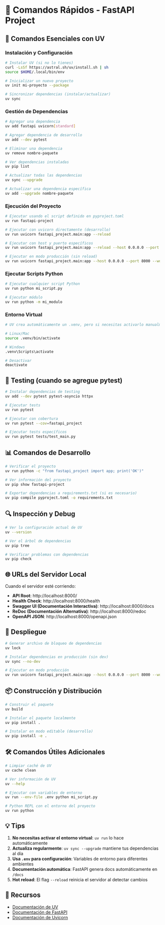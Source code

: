 # 📝 Comandos Rápidos - FastAPI Project

## 🔧 Comandos Esenciales con UV

### Instalación y Configuración

```bash
# Instalar UV (si no lo tienes)
curl -LsSf https://astral.sh/uv/install.sh | sh
source $HOME/.local/bin/env

# Inicializar un nuevo proyecto
uv init mi-proyecto --package

# Sincronizar dependencias (instalar/actualizar)
uv sync
```

### Gestión de Dependencias

```bash
# Agregar una dependencia
uv add fastapi uvicorn[standard]

# Agregar dependencia de desarrollo
uv add --dev pytest

# Eliminar una dependencia
uv remove nombre-paquete

# Ver dependencias instaladas
uv pip list

# Actualizar todas las dependencias
uv sync --upgrade

# Actualizar una dependencia específica
uv add --upgrade nombre-paquete
```

### Ejecución del Proyecto

```bash
# Ejecutar usando el script definido en pyproject.toml
uv run fastapi-project

# Ejecutar con uvicorn directamente (desarrollo)
uv run uvicorn fastapi_project.main:app --reload

# Ejecutar con host y puerto específicos
uv run uvicorn fastapi_project.main:app --reload --host 0.0.0.0 --port 8000

# Ejecutar en modo producción (sin reload)
uv run uvicorn fastapi_project.main:app --host 0.0.0.0 --port 8000 --workers 4
```

### Ejecutar Scripts Python

```bash
# Ejecutar cualquier script Python
uv run python mi_script.py

# Ejecutar módulo
uv run python -m mi_modulo
```

### Entorno Virtual

```bash
# UV crea automáticamente un .venv, pero si necesitas activarlo manualmente:

# Linux/Mac
source .venv/bin/activate

# Windows
.venv\Scripts\activate

# Desactivar
deactivate
```

## 🧪 Testing (cuando se agregue pytest)

```bash
# Instalar dependencias de testing
uv add --dev pytest pytest-asyncio httpx

# Ejecutar tests
uv run pytest

# Ejecutar con cobertura
uv run pytest --cov=fastapi_project

# Ejecutar tests específicos
uv run pytest tests/test_main.py
```

## 📊 Comandos de Desarrollo

```bash
# Verificar el proyecto
uv run python -c "from fastapi_project import app; print('OK')"

# Ver información del proyecto
uv pip show fastapi-project

# Exportar dependencias a requirements.txt (si es necesario)
uv pip compile pyproject.toml -o requirements.txt
```

## 🔍 Inspección y Debug

```bash
# Ver la configuración actual de UV
uv --version

# Ver el árbol de dependencias
uv pip tree

# Verificar problemas con dependencias
uv pip check
```

## 🌐 URLs del Servidor Local

Cuando el servidor esté corriendo:

- **API Root**: http://localhost:8000/
- **Health Check**: http://localhost:8000/health
- **Swagger UI (Documentación Interactiva)**: http://localhost:8000/docs
- **ReDoc (Documentación Alternativa)**: http://localhost:8000/redoc
- **OpenAPI JSON**: http://localhost:8000/openapi.json

## 🚀 Despliegue

```bash
# Generar archivo de bloqueo de dependencias
uv lock

# Instalar dependencias en producción (sin dev)
uv sync --no-dev

# Ejecutar en modo producción
uv run uvicorn fastapi_project.main:app --host 0.0.0.0 --port 8000 --workers 4
```

## 📦 Construcción y Distribución

```bash
# Construir el paquete
uv build

# Instalar el paquete localmente
uv pip install .

# Instalar en modo editable (desarrollo)
uv pip install -e .
```

## 🛠️ Comandos Útiles Adicionales

```bash
# Limpiar caché de UV
uv cache clean

# Ver información de UV
uv --help

# Ejecutar con variables de entorno
uv run --env-file .env python mi_script.py

# Python REPL con el entorno del proyecto
uv run python
```

## 💡 Tips

1. **No necesitas activar el entorno virtual**: `uv run` lo hace automáticamente
2. **Actualiza regularmente**: `uv sync --upgrade` mantiene tus dependencias al día
3. **Usa `.env` para configuración**: Variables de entorno para diferentes ambientes
4. **Documentación automática**: FastAPI genera docs automáticamente en `/docs`
5. **Hot reload**: El flag `--reload` reinicia el servidor al detectar cambios

## 🔗 Recursos

- [Documentación de UV](https://github.com/astral-sh/uv)
- [Documentación de FastAPI](https://fastapi.tiangolo.com/)
- [Documentación de Uvicorn](https://www.uvicorn.org/)

